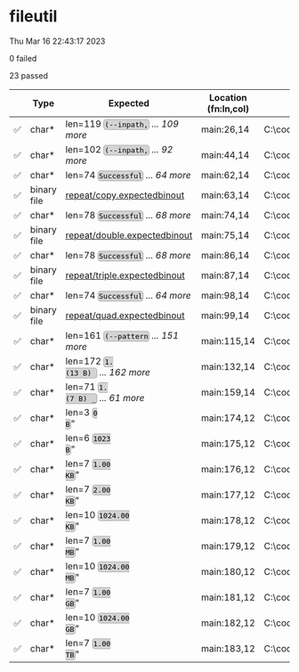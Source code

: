 # fileutil

Thu Mar 16 22:43:17 2023

0 failed

23 passed

| | Type | Expected | Location (fn:ln,col) | Source File |
| - | - | - | - | - |
| ✅ | char* | len=119 <span style='background-color: lightgray;border: 1px solid darkgray;border-radius: 5px;color: black;font-family: monospace;padding: 1px;white-space: pre-wrap;'>(--inpath,</span> *... 109 more* | main:26,14 | C:\code\fileutil\src\testing.cpp |
| ✅ | char* | len=102 <span style='background-color: lightgray;border: 1px solid darkgray;border-radius: 5px;color: black;font-family: monospace;padding: 1px;white-space: pre-wrap;'>(--inpath,</span> *... 92 more* | main:44,14 | C:\code\fileutil\src\testing.cpp |
| ✅ | char* | len=74 <span style='background-color: lightgray;border: 1px solid darkgray;border-radius: 5px;color: black;font-family: monospace;padding: 1px;white-space: pre-wrap;'>Successful</span> *... 64 more* | main:62,14 | C:\code\fileutil\src\testing.cpp |
| ✅ | binary file | [repeat/copy.expectedbinout](repeat/copy.expectedbinout) | main:63,14 | C:\code\fileutil\src\testing.cpp |
| ✅ | char* | len=78 <span style='background-color: lightgray;border: 1px solid darkgray;border-radius: 5px;color: black;font-family: monospace;padding: 1px;white-space: pre-wrap;'>Successful</span> *... 68 more* | main:74,14 | C:\code\fileutil\src\testing.cpp |
| ✅ | binary file | [repeat/double.expectedbinout](repeat/double.expectedbinout) | main:75,14 | C:\code\fileutil\src\testing.cpp |
| ✅ | char* | len=78 <span style='background-color: lightgray;border: 1px solid darkgray;border-radius: 5px;color: black;font-family: monospace;padding: 1px;white-space: pre-wrap;'>Successful</span> *... 68 more* | main:86,14 | C:\code\fileutil\src\testing.cpp |
| ✅ | binary file | [repeat/triple.expectedbinout](repeat/triple.expectedbinout) | main:87,14 | C:\code\fileutil\src\testing.cpp |
| ✅ | char* | len=74 <span style='background-color: lightgray;border: 1px solid darkgray;border-radius: 5px;color: black;font-family: monospace;padding: 1px;white-space: pre-wrap;'>Successful</span> *... 64 more* | main:98,14 | C:\code\fileutil\src\testing.cpp |
| ✅ | binary file | [repeat/quad.expectedbinout](repeat/quad.expectedbinout) | main:99,14 | C:\code\fileutil\src\testing.cpp |
| ✅ | char* | len=161 <span style='background-color: lightgray;border: 1px solid darkgray;border-radius: 5px;color: black;font-family: monospace;padding: 1px;white-space: pre-wrap;'>(--pattern</span> *... 151 more* | main:115,14 | C:\code\fileutil\src\testing.cpp |
| ✅ | char* | len=172 <span style='background-color: lightgray;border: 1px solid darkgray;border-radius: 5px;color: black;font-family: monospace;padding: 1px;white-space: pre-wrap;'>1. (13 B) </span> *... 162 more* | main:132,14 | C:\code\fileutil\src\testing.cpp |
| ✅ | char* | len=71 <span style='background-color: lightgray;border: 1px solid darkgray;border-radius: 5px;color: black;font-family: monospace;padding: 1px;white-space: pre-wrap;'>1. (7 B) _</span> *... 61 more* | main:159,14 | C:\code\fileutil\src\testing.cpp |
| ✅ | char* | len=3 <span style='background-color: lightgray;border: 1px solid darkgray;border-radius: 5px;color: black;font-family: monospace;padding: 1px;white-space: pre-wrap;'>0 B</span>" | main:174,12 | C:\code\fileutil\src\testing.cpp |
| ✅ | char* | len=6 <span style='background-color: lightgray;border: 1px solid darkgray;border-radius: 5px;color: black;font-family: monospace;padding: 1px;white-space: pre-wrap;'>1023 B</span>" | main:175,12 | C:\code\fileutil\src\testing.cpp |
| ✅ | char* | len=7 <span style='background-color: lightgray;border: 1px solid darkgray;border-radius: 5px;color: black;font-family: monospace;padding: 1px;white-space: pre-wrap;'>1.00 KB</span>" | main:176,12 | C:\code\fileutil\src\testing.cpp |
| ✅ | char* | len=7 <span style='background-color: lightgray;border: 1px solid darkgray;border-radius: 5px;color: black;font-family: monospace;padding: 1px;white-space: pre-wrap;'>2.00 KB</span>" | main:177,12 | C:\code\fileutil\src\testing.cpp |
| ✅ | char* | len=10 <span style='background-color: lightgray;border: 1px solid darkgray;border-radius: 5px;color: black;font-family: monospace;padding: 1px;white-space: pre-wrap;'>1024.00 KB</span>" | main:178,12 | C:\code\fileutil\src\testing.cpp |
| ✅ | char* | len=7 <span style='background-color: lightgray;border: 1px solid darkgray;border-radius: 5px;color: black;font-family: monospace;padding: 1px;white-space: pre-wrap;'>1.00 MB</span>" | main:179,12 | C:\code\fileutil\src\testing.cpp |
| ✅ | char* | len=10 <span style='background-color: lightgray;border: 1px solid darkgray;border-radius: 5px;color: black;font-family: monospace;padding: 1px;white-space: pre-wrap;'>1024.00 MB</span>" | main:180,12 | C:\code\fileutil\src\testing.cpp |
| ✅ | char* | len=7 <span style='background-color: lightgray;border: 1px solid darkgray;border-radius: 5px;color: black;font-family: monospace;padding: 1px;white-space: pre-wrap;'>1.00 GB</span>" | main:181,12 | C:\code\fileutil\src\testing.cpp |
| ✅ | char* | len=10 <span style='background-color: lightgray;border: 1px solid darkgray;border-radius: 5px;color: black;font-family: monospace;padding: 1px;white-space: pre-wrap;'>1024.00 GB</span>" | main:182,12 | C:\code\fileutil\src\testing.cpp |
| ✅ | char* | len=7 <span style='background-color: lightgray;border: 1px solid darkgray;border-radius: 5px;color: black;font-family: monospace;padding: 1px;white-space: pre-wrap;'>1.00 TB</span>" | main:183,12 | C:\code\fileutil\src\testing.cpp |

